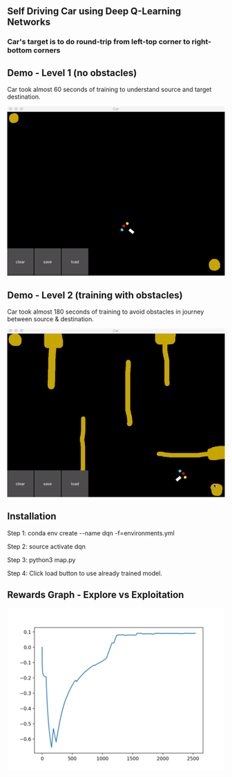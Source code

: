 ## Self Driving Car using Deep Q-Learning Networks

### Car's target is to do round-trip from left-top corner to right-bottom corners

## Demo - Level 1 (no obstacles)

Car took almost 60 seconds of training to understand source and target destination.

![alt text](https://github.com/diliplilaramani/dqn-self-driving-car/blob/master/demo/SDC-level-1.gif)

## Demo - Level 2 (training with obstacles)

Car took almost 180 seconds of training to avoid obstacles in journey between source & destination.

![alt text](https://github.com/diliplilaramani/dqn-self-driving-car/blob/master/demo/SDC-level-2.gif)

## Installation

Step 1: conda env create --name dqn -f=environments.yml

Step 2: source activate dqn

Step 3: python3 map.py

Step 4: Click load button to use already trained model.

## Rewards Graph - Explore vs Exploitation

![alt text](https://github.com/diliplilaramani/dqn-self-driving-car/blob/master/demo/figure_1.png)

